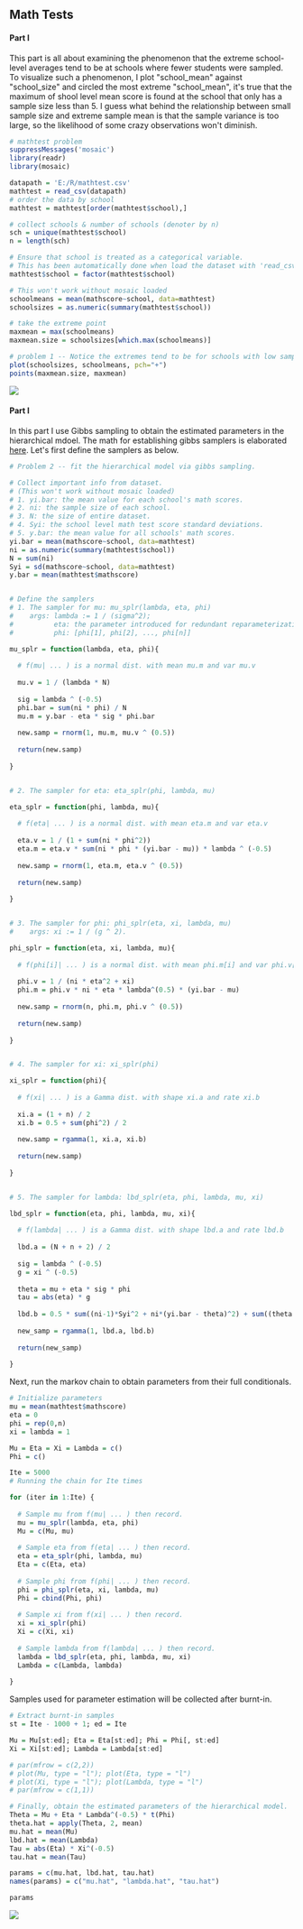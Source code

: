## Math Tests

#### Part I

This part is all about examining the phenomenon that the extreme school-level averages tend to be at schools where fewer students were sampled. To visualize such a phenomenon, I plot "school_mean" against "school_size" and circled the most extreme "school_mean", it's true that the maximum of shool level mean score is found at the school that only has a sample size less than 5. I guess what behind the relationship between small sample size and extreme sample mean is that the sample variance is too large, so the likelihood of some crazy observations won't diminish.


```r
# mathtest problem
suppressMessages('mosaic')
library(readr)
library(mosaic)

datapath = 'E:/R/mathtest.csv'
mathtest = read_csv(datapath)
# order the data by school
mathtest = mathtest[order(mathtest$school),]

# collect schools & number of schools (denoter by n)
sch = unique(mathtest$school)
n = length(sch)

# Ensure that school is treated as a categorical variable.
# This has been automatically done when load the dataset with 'read_csv' command.
mathtest$school = factor(mathtest$school)

# This won't work without mosaic loaded
schoolmeans = mean(mathscore~school, data=mathtest)
schoolsizes = as.numeric(summary(mathtest$school))

# take the extreme point
maxmean = max(schoolmeans)
maxmean.size = schoolsizes[which.max(schoolmeans)]

# problem 1 -- Notice the extremes tend to be for schools with low sample sizes
plot(schoolsizes, schoolmeans, pch="+")
points(maxmean.size, maxmean)

```
![](fig/ex04-1-1-fig1.jpeg)

#### Part I

In this part I use Gibbs sampling to obtain the estimated parameters in the hierarchical mdoel. The math for establishing gibbs samplers is elaborated [here](math/mathtest_gibbs_elaboration.PDF). Let's first define the samplers as below.

```r
# Problem 2 -- fit the hierarchical model via gibbs sampling.

# Collect important info from dataset.
# (This won't work without mosaic loaded)
# 1. yi.bar: the mean value for each school's math scores.
# 2. ni: the sample size of each school.
# 3. N: the size of entire dataset.
# 4. Syi: the school level math test score standard deviations.
# 5. y.bar: the mean value for all schools' math scores.
yi.bar = mean(mathscore~school, data=mathtest)
ni = as.numeric(summary(mathtest$school))
N = sum(ni)
Syi = sd(mathscore~school, data=mathtest)
y.bar = mean(mathtest$mathscore)


# Define the samplers
# 1. The sampler for mu: mu_splr(lambda, eta, phi)
#    args: lambda := 1 / (sigma^2);
#          eta: the parameter introduced for redundant reparameterization;
#          phi: [phi[1], phi[2], ..., phi[n]]

mu_splr = function(lambda, eta, phi){
  
  # f(mu| ... ) is a normal dist. with mean mu.m and var mu.v
  
  mu.v = 1 / (lambda * N)
  
  sig = lambda ^ (-0.5)
  phi.bar = sum(ni * phi) / N
  mu.m = y.bar - eta * sig * phi.bar
  
  new.samp = rnorm(1, mu.m, mu.v ^ (0.5))
  
  return(new.samp)
  
}


# 2. The sampler for eta: eta_splr(phi, lambda, mu)

eta_splr = function(phi, lambda, mu){
  
  # f(eta| ... ) is a normal dist. with mean eta.m and var eta.v
  
  eta.v = 1 / (1 + sum(ni * phi^2))
  eta.m = eta.v * sum(ni * phi * (yi.bar - mu)) * lambda ^ (-0.5)
  
  new.samp = rnorm(1, eta.m, eta.v ^ (0.5))
  
  return(new.samp)
  
} 


# 3. The sampler for phi: phi_splr(eta, xi, lambda, mu)
#    args: xi := 1 / (g ^ 2).

phi_splr = function(eta, xi, lambda, mu){
  
  # f(phi[i]| ... ) is a normal dist. with mean phi.m[i] and var phi.v[i]
  
  phi.v = 1 / (ni * eta^2 + xi)
  phi.m = phi.v * ni * eta * lambda^(0.5) * (yi.bar - mu)
  
  new.samp = rnorm(n, phi.m, phi.v ^ (0.5))
  
  return(new.samp)
  
}


# 4. The sampler for xi: xi_splr(phi)

xi_splr = function(phi){
  
  # f(xi| ... ) is a Gamma dist. with shape xi.a and rate xi.b
  
  xi.a = (1 + n) / 2
  xi.b = 0.5 + sum(phi^2) / 2
  
  new.samp = rgamma(1, xi.a, xi.b)
  
  return(new.samp)
  
}


# 5. The sampler for lambda: lbd_splr(eta, phi, lambda, mu, xi)

lbd_splr = function(eta, phi, lambda, mu, xi){
  
  # f(lambda| ... ) is a Gamma dist. with shape lbd.a and rate lbd.b
  
  lbd.a = (N + n + 2) / 2
  
  sig = lambda ^ (-0.5)
  g = xi ^ (-0.5)
  
  theta = mu + eta * sig * phi
  tau = abs(eta) * g
  
  lbd.b = 0.5 * sum((ni-1)*Syi^2 + ni*(yi.bar - theta)^2) + sum((theta - mu)^2) / (2 * tau^2)
  
  new_samp = rgamma(1, lbd.a, lbd.b)
  
  return(new_samp)
  
}
```

Next, run the markov chain to obtain parameters from their full conditionals.

```r
# Initialize parameters
mu = mean(mathtest$mathscore)
eta = 0
phi = rep(0,n)
xi = lambda = 1

Mu = Eta = Xi = Lambda = c()
Phi = c()

Ite = 5000
# Running the chain for Ite times

for (iter in 1:Ite) {
  
  # Sample mu from f(mu| ... ) then record.
  mu = mu_splr(lambda, eta, phi)
  Mu = c(Mu, mu)
  
  # Sample eta from f(eta| ... ) then record.
  eta = eta_splr(phi, lambda, mu)
  Eta = c(Eta, eta)
  
  # Sample phi from f(phi| ... ) then record.
  phi = phi_splr(eta, xi, lambda, mu)
  Phi = cbind(Phi, phi)
  
  # Sample xi from f(xi| ... ) then record.
  xi = xi_splr(phi)
  Xi = c(Xi, xi)
  
  # Sample lambda from f(lambda| ... ) then record.
  lambda = lbd_splr(eta, phi, lambda, mu, xi)
  Lambda = c(Lambda, lambda)
  
}
```

Samples used for parameter estimation will be collected after burnt-in.

```r
# Extract burnt-in samples
st = Ite - 1000 + 1; ed = Ite

Mu = Mu[st:ed]; Eta = Eta[st:ed]; Phi = Phi[, st:ed]
Xi = Xi[st:ed]; Lambda = Lambda[st:ed]

# par(mfrow = c(2,2))
# plot(Mu, type = "l"); plot(Eta, type = "l")
# plot(Xi, type = "l"); plot(Lambda, type = "l")
# par(mfrow = c(1,1))

# Finally, obtain the estimated parameters of the hierarchical model.
Theta = Mu + Eta * Lambda^(-0.5) * t(Phi)
theta.hat = apply(Theta, 2, mean)
mu.hat = mean(Mu)
lbd.hat = mean(Lambda)
Tau = abs(Eta) * Xi^(-0.5)
tau.hat = mean(Tau)

params = c(mu.hat, lbd.hat, tau.hat)
names(params) = c("mu.hat", "lambda.hat", "tau.hat")

params

```

![](fig/params_mathtest.PNG)
